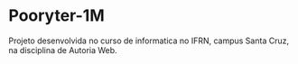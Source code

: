 # Pooryter-1M
Projeto desenvolvida no curso de informatica no IFRN, campus Santa Cruz, na disciplina de Autoria Web.
